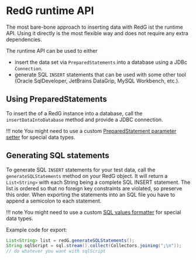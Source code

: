 # RedG runtime API

The most bare-bone approach to inserting data with RedG ist the runtime API. Using it directly is the most flexible way and does not
require any extra dependencies.

The runtime API can be used to either 

 * insert the data set via `PreparedStatements` into a database using a JDBc `Connection`.
 * generate SQL `INSERT` statements that can be used with some other tool (Oracle SqlDeveloper, JetBrains DataGrip, MySQL Workbench, etc.).
 
## Using PreparedStatements

To insert the of a RedG instance into a database, call the `insertDataIntoDatabase` method and provide a JDBC connection.

!!! note
    You might need to use a custom 
    [PreparedStatement parameter setter](../customization/runtime/prepared_statement_parameter_setter.md) for special data types.

## Generating SQL statements

To generate SQL `INSERT` statements for your test data, call the `generateSQLStatements` method on your RedG object. It will return a
`List<String>` with each String being a complete SQL INSERT statement. The list is ordered so that no foreign key constraints are
violated, so preserve this order. When exporting the statements into an SQL file you have to append a semicolon to each statement.

!!! note
    You might need to use a custom 
    [SQL values formatter](../customization/runtime/sql_values_formatter.md) for special data types.

Example code for export:
````java
List<String> list = redG.generateSQLStatements();
String sqlScript = sql.stream().collect(Collectors.joining(";\n"));
// do whatever you want with sqlScript
````
